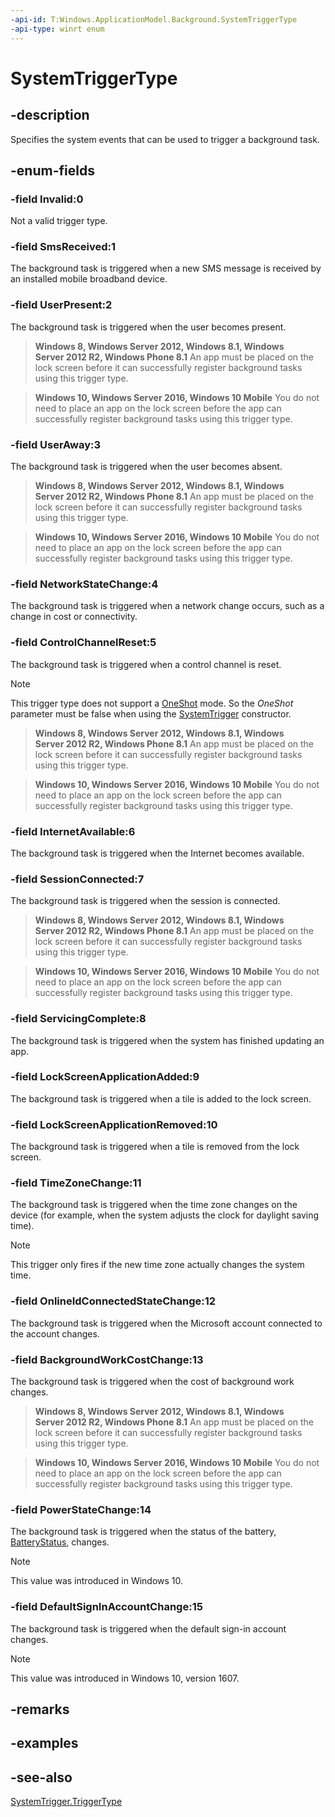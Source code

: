 ```yaml
---
-api-id: T:Windows.ApplicationModel.Background.SystemTriggerType
-api-type: winrt enum
---
```


<!-- Enumeration syntax
public enum Windows.ApplicationModel.Background.SystemTriggerType : int
-->

# SystemTriggerType

## -description
Specifies the system events that can be used to trigger a background task.

## -enum-fields
### -field Invalid:0
Not a valid trigger type.

### -field SmsReceived:1
The background task is triggered when a new SMS message is received by an installed mobile broadband device.

### -field UserPresent:2
The background task is triggered when the user becomes present.

> **Windows 8, Windows Server 2012, Windows 8.1, Windows Server 2012 R2, Windows Phone 8.1**
> An app must be placed on the lock screen before it can successfully register background tasks using this trigger type.



> **Windows 10, Windows Server 2016, Windows 10 Mobile**
> You do not need to place an app on the lock screen before the app can successfully register background tasks using this trigger type.

### -field UserAway:3
The background task is triggered when the user becomes absent.

> **Windows 8, Windows Server 2012, Windows 8.1, Windows Server 2012 R2, Windows Phone 8.1**
> An app must be placed on the lock screen before it can successfully register background tasks using this trigger type.



> **Windows 10, Windows Server 2016, Windows 10 Mobile**
> You do not need to place an app on the lock screen before the app can successfully register background tasks using this trigger type.

### -field NetworkStateChange:4
The background task is triggered when a network change occurs, such as a change in cost or connectivity.

### -field ControlChannelReset:5
The background task is triggered when a control channel is reset.

> [!NOTE]
> This trigger type does not support a [OneShot](systemtrigger_oneshot.md) mode. So the *OneShot* parameter must be false when using the [SystemTrigger](systemtrigger_systemtrigger_1157162657.md) constructor.



> **Windows 8, Windows Server 2012, Windows 8.1, Windows Server 2012 R2, Windows Phone 8.1**
> An app must be placed on the lock screen before it can successfully register background tasks using this trigger type.



> **Windows 10, Windows Server 2016, Windows 10 Mobile**
> You do not need to place an app on the lock screen before the app can successfully register background tasks using this trigger type.

### -field InternetAvailable:6
The background task is triggered when the Internet becomes available.

### -field SessionConnected:7
The background task is triggered when the session is connected.

> **Windows 8, Windows Server 2012, Windows 8.1, Windows Server 2012 R2, Windows Phone 8.1**
> An app must be placed on the lock screen before it can successfully register background tasks using this trigger type.



> **Windows 10, Windows Server 2016, Windows 10 Mobile**
> You do not need to place an app on the lock screen before the app can successfully register background tasks using this trigger type.

### -field ServicingComplete:8
The background task is triggered when the system has finished updating an app.

### -field LockScreenApplicationAdded:9
The background task is triggered when a tile is added to the lock screen.

### -field LockScreenApplicationRemoved:10
The background task is triggered when a tile is removed from the lock screen.

### -field TimeZoneChange:11
The background task is triggered when the time zone changes on the device (for example, when the system adjusts the clock for daylight saving time).

> [!NOTE]
> This trigger only fires if the new time zone actually changes the system time.

### -field OnlineIdConnectedStateChange:12
The background task is triggered when the Microsoft account connected to the account changes.

### -field BackgroundWorkCostChange:13
The background task is triggered when the cost of background work changes.

> **Windows 8, Windows Server 2012, Windows 8.1, Windows Server 2012 R2, Windows Phone 8.1**
> An app must be placed on the lock screen before it can successfully register background tasks using this trigger type.



> **Windows 10, Windows Server 2016, Windows 10 Mobile**
> You do not need to place an app on the lock screen before the app can successfully register background tasks using this trigger type.

### -field PowerStateChange:14
The background task is triggered when the status of the battery, [BatteryStatus](../windows.system.power/powermanager_batterystatus.md), changes.

> [!NOTE]
> This value was introduced in Windows 10.

### -field DefaultSignInAccountChange:15
The background task is triggered when the default sign-in account changes.

> [!NOTE]
> This value was introduced in Windows 10, version 1607.


## -remarks

## -examples

## -see-also
[SystemTrigger.TriggerType](systemtrigger_triggertype.md)
